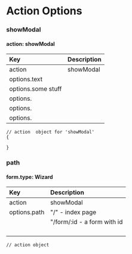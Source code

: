 # Action Options

### showModal

#### action: showModal

| Key | Description |
| :--- | :--- |
| action | showModal |
| options.text |  |
| options.some stuff |  |
| options. |  |
| options. |  |
| options. |  |

```
// action  object for 'showModal'
{

}
```

### path

#### form.type: Wizard

| Key | Description |
| :--- | :--- |
| action | showModal |
| options.path | "/" - index page |
|  | "/form/:id - a form with id |
|  |  |
|  |  |
|  |  |
|  |  |

```
// action object
```



